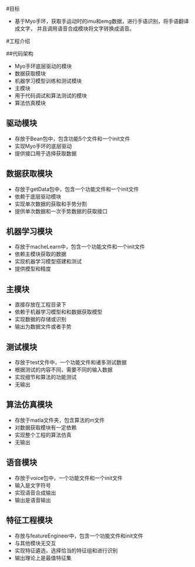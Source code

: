 #目标

- 基于Myo手环，获取手运动时的imu和emg数据，进行手语识别，将手语翻译成文字，
并且调用语音合成模块将文字转换成语音。

#工程介绍

##代码架构

- Myo手环底层驱动的模块
- 数据获取模块
- 机器学习模型训练和测试模块
- 主模块
- 用于代码调试和算法测试的模块
- 算法仿真模块

## 驱动模块

- 存放于Bean包中，包含功能5个文件和一个init文件
- 实现Myo手环的底层驱动
- 提供接口用于选择获取数据

## 数据获取模块

- 存放于getData包中，包含一个功能文件和一个init文件
- 依赖于底层驱动模块
- 实现单次数据的获取和手势分割
- 提供单次数据和一次手势数据的获取接口

## 机器学习模块

- 存放于macheLearn中，包含一个功能文件和一个init文件
- 依赖主模块获取的数据
- 实现机器学习模型搭建和测试
- 提供模型和精度

## 主模块
- 直接存放在工程目录下
- 依赖于机器学习模型和和数据获取模型
- 实现数据的存储或识别
- 输出为数据文件或者手势

## 测试模块

- 存放于test文件中，一个功能文件和诸多测试数据
- 根据测试的内容不同，需要不同的输入数据
- 实现细节和算法的功能测试
- 无输出

## 算法仿真模块

- 存放于matla文件夹，包含算法的m文件
- 对数据获取模块有一定依赖
- 实现整个工程的算法仿真
- 无输出

## 语音模块

- 存放于voice包中，一个功能文件和一个init文件
- 输入是文字符号
- 实现语音合成输出
- 输出是语音输出

## 特征工程模块

- 存放与featureEngineer中，包含一个功能文件和init文件
- 与其他模块无交互
- 实现特征遴选，选择恰当的特征组和进行识别
- 输出理论上是最值特征集

